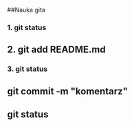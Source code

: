 ##Nauka gita
### 1. git status
## 2. git add README.md
### 3. git status
## git commit -m "komentarz"
## git status
